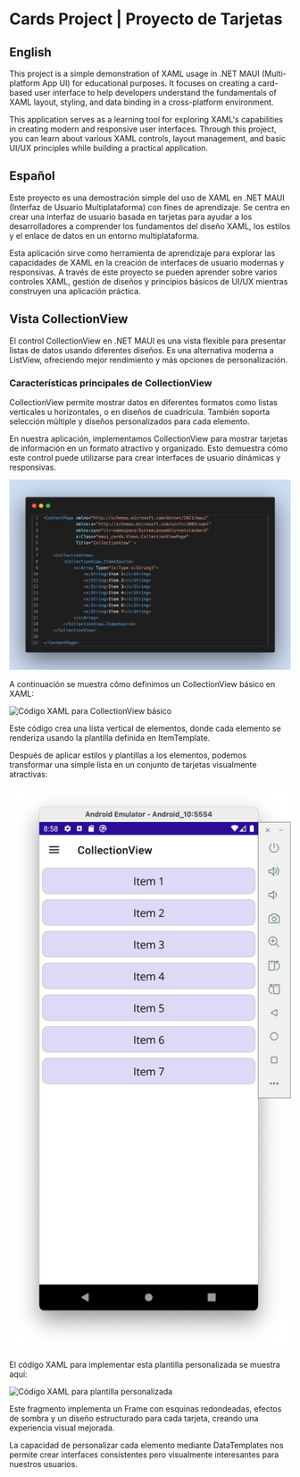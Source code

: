 # Cards Project | Proyecto de Tarjetas

## English
This project is a simple demonstration of XAML usage in .NET MAUI (Multi-platform App UI) for educational purposes. It focuses on creating a card-based user interface to help developers understand the fundamentals of XAML layout, styling, and data binding in a cross-platform environment.

This application serves as a learning tool for exploring XAML's capabilities in creating modern and responsive user interfaces. Through this project, you can learn about various XAML controls, layout management, and basic UI/UX principles while building a practical application.

## Español
Este proyecto es una demostración simple del uso de XAML en .NET MAUI (Interfaz de Usuario Multiplataforma) con fines de aprendizaje. Se centra en crear una interfaz de usuario basada en tarjetas para ayudar a los desarrolladores a comprender los fundamentos del diseño XAML, los estilos y el enlace de datos en un entorno multiplataforma.

Esta aplicación sirve como herramienta de aprendizaje para explorar las capacidades de XAML en la creación de interfaces de usuario modernas y responsivas. A través de este proyecto se pueden aprender sobre varios controles XAML, gestión de diseños y principios básicos de UI/UX mientras construyen una aplicación práctica.

## Vista CollectionView

El control CollectionView en .NET MAUI es una vista flexible para presentar listas de datos usando diferentes diseños. Es una alternativa moderna a ListView, ofreciendo mejor rendimiento y más opciones de personalización.

### Características principales de CollectionView

CollectionView permite mostrar datos en diferentes formatos como listas verticales u horizontales, o en diseños de cuadrícula. También soporta selección múltiple y diseños personalizados para cada elemento.

En nuestra aplicación, implementamos CollectionView para mostrar tarjetas de información en un formato atractivo y organizado. Esto demuestra cómo este control puede utilizarse para crear interfaces de usuario dinámicas y responsivas.

![Ejemplo básico de CollectionView](img/ejemplo_basico_CollectionView.png)

A continuación se muestra cómo definimos un CollectionView básico en XAML:

![Código XAML para CollectionView básico](img/codigo_collectionview_basico.png)

Este código crea una lista vertical de elementos, donde cada elemento se renderiza usando la plantilla definida en ItemTemplate.

Después de aplicar estilos y plantillas a los elementos, podemos transformar una simple lista en un conjunto de tarjetas visualmente atractivas:

![CollectionView con plantilla personalizada](img/ejemplo_basico_CollectionView_template_vista.png)

El código XAML para implementar esta plantilla personalizada se muestra aquí:

![Código XAML para plantilla personalizada](img/codigo_template_personalizado.png)

Este fragmento implementa un Frame con esquinas redondeadas, efectos de sombra y un diseño estructurado para cada tarjeta, creando una experiencia visual mejorada.

La capacidad de personalizar cada elemento mediante DataTemplates nos permite crear interfaces consistentes pero visualmente interesantes para nuestros usuarios.
